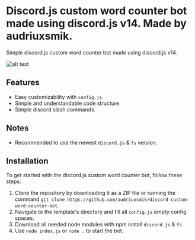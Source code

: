 <p align="center">
 
</p>

# Discord.js custom word counter bot made using discord.js v14. Made by audriuxsmik.

Simple discord.js custom word counter bot made using discord.js v14.

![alt text](https://raw.githubusercontent.com/audriuxsmik/discord-custom-word-counter-bot/main/preview.png)

## Features

- Easy customizability with `config.js`. 
- Simple and understandable code structure.
- Simple discord slash commands.

## Notes

- Recommended to use the newest `discord.js` & `fs` version.

## Installation

To get started with the discord.js custom word counter bot, follow these steps:

1. Clone the repository by downloading it as a ZIP file or running the command `git clone https://github.com/audriuxsmik/discord-custom-word-counter-bot`.
2. Navigate to the template's directory and fill all `config.js` empty config spaces.
3. Download all needed node modules with npm install `discord.js` & `fs`.
4. Use `node index.js` or `node .` to start the bot.


